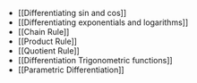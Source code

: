 - [[Differentiating sin and cos]]
- [[Differentiating exponentials and logarithms]]
- [[Chain Rule]]
- [[Product Rule]]
- [[Quotient Rule]]
- [[Differentiation Trigonometric functions]]
- [[Parametric Differentiation]]
